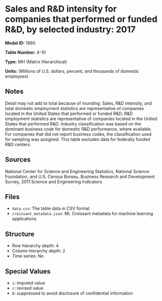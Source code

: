 # Sales and R&D intensity for companies that performed or funded R&D, by selected industry: 2017

**Modal ID:** 1880

**Table Number:** 4-10

**Type:** MH (Matrix Hierarchical)

**Units:** (Millions of U.S. dollars, percent, and thousands of domestic employees)

## Notes

Detail may not add to total because of rounding. Sales, R&D intensity, and total domestic employment statistics are representative of companies located in the United States that performed or funded R&D; R&D employment statistics are representative of companies located in the United States that performed R&D. Industry classification was based on the dominant business code for domestic R&D performance, where available. For companies that did not report business codes, the classification used for sampling was assigned. This table excludes data for federally funded R&D centers.

## Sources

National Center for Science and Engineering Statistics, National Science Foundation, and U.S. Census Bureau, Business Research and Development Survey, 2017.Science and Engineering Indicators

## Files

- `data.csv`: The table data in CSV format
- `croissant_metadata.json`: ML Croissant metadata for machine learning applications

## Structure

- Row hierarchy depth: 4
- Column hierarchy depth: 2
- Time series: No

## Special Values

- `i`: imputed value
- `r`: revised value
- `D`: suppressed to avoid disclosure of confidential information

